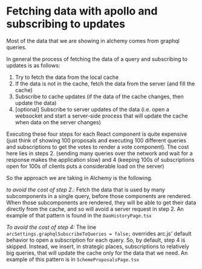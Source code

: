# Fetching data with apollo and subscribing to updates

Most of the data that we are showing in alchemy comes from graphql queries.

In general the process of fetching the data of a query and subscribing to updates is as follows:

1. Try to fetch the data from the local cache
2. If the data is not in the cache, fetch the data from the server (and fill the cache)
3. Subscribe to cache updates (if the data of the cache changes, then update the data)
4. [optional] Subscribe to server updates of the data (i.e. open a websocket and start a server-side process that will update the cache when data on the server changes)

Executing these four steps for each React component is quite expensive (just think of showing 100 proposals and executing 100 different queries and subscriptions to get the votes to render a vote component). The cost here lies in steps 2. (sending many queries over the network and wait for a response makes the application slow) and 4 (keeping 100s of subscriptions open for 100s of clients puts a considerable load on the server)

So the approach we are taking in Alchemy is the following.

*to avoid the cost of step 2.:*
Fetch the data that is used by many subcomponents in a single query, before those components are rendered. When those subcomponents are rendered, they will be able to get their data directly  from the cache, and so will avoid a server request in step 2. An example of that pattern is found in the `DaoHistoryPage.tsx`

*To avoid the cost of step 4:*
The line `arcSettings.graphqlSubscribeToQueries = false;` overrides arc.js' default behavior to open a subscription for each query. So, by default, step 4 is skipped. Instead, we insert, in strategic places, subscriptions to relatively big queries, that will update the cache only for the data that we need.
An example of this pattern is in `SchemeProposalsPage.tsx`
